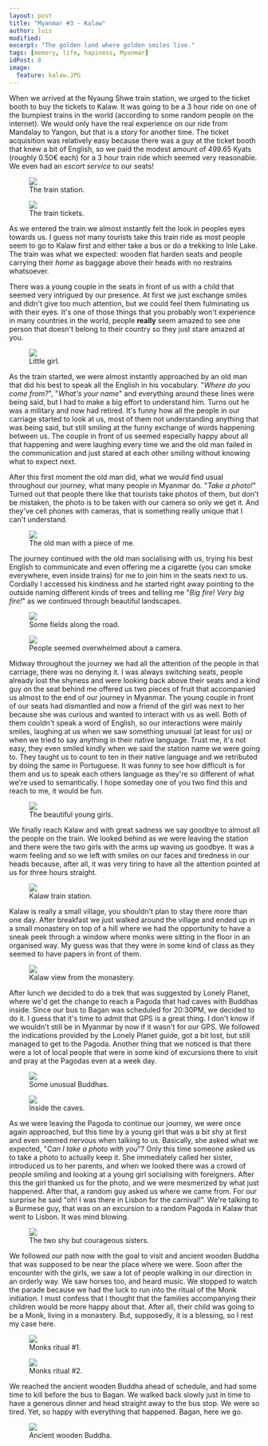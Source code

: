 ```yaml
---
layout: post
title: "Myanmar #3 - Kalaw"
author: luis
modified:
excerpt: "The golden land where golden smiles live."
tags: [memory, life, hapiness, Myanmar]
idPost: 8
image:
  feature: kalaw.JPG
---
```


When we arrived at the Nyaung Shwe train station, we urged to the ticket booth to buy the tickets to Kalaw. It was going to be a 3 hour ride on one of the bumpiest trains in the world (according to some random people on the internet). We would only have the real experience on our ride from Mandalay to Yangon, but that is a story for another time. The ticket acquisition was relatively easy because there was a guy at the ticket booth that knew a bit of English, so we paid the modest amount of 499.65 Kyats (roughly 0.50€ each) for a 3 hour train ride which seemed very reasonable. We even had an <i>escort service</i> to our seats!


<figure>
	<a href="../images/myanmar/4Kalaw/trainstation.JPG"><img src="../images/myanmar/4Kalaw/trainstation.JPG"></a>
	<figcaption>The train station.</figcaption>
</figure>

<figure>
	<a href="../images/myanmar/4Kalaw/tickets.JPG"><img src="../images/myanmar/4Kalaw/tickets.JPG"></a>
	<figcaption>The train tickets.</figcaption>
</figure>


As we entered the train we almost instantly felt the look in peoples eyes towards us. I guess not many tourists take this train ride as most people seem to go to Kalaw first and either take a bus or do a trekking to Inle Lake. The train was what we expected: wooden flat harden seats and people carrying their <i>home</i> as baggage above their heads with no restrains whatsoever.

There was a young couple in the seats in front of us with a child that seemed very intrigued by our presence. At first we just exchange smiles and didn't give too much attention, but we could feel them fulminating us with their eyes. It's one of those things that you probably won't experience in many countries in the world, people <b>really</b> seem amazed to see one person that doesn't belong to their country so they just stare amazed at you.


<figure>
	<a href="../images/myanmar/4Kalaw/train1.JPG"><img src="../images/myanmar/4Kalaw/train1.JPG"></a>
	<figcaption>Little girl.</figcaption>
</figure>


As the train started, we were almost instantly approached by an old man that did his best to speak all the English in his vocabulary. "<i>Where do you come from?</i>", "<i>What's your name</i>" and everything around these lines were being said, but I had to make a big effort to understand him. Turns out he was a military and now had retired. It's funny how all the people in our carriage started to look at us, most of them not understanding anything that was being said, but still smiling at the funny exchange of words happening between us. The couple in front of us seemed especially happy about all that happening and were laughing every time we and the old man failed in the communication and just stared at each other smiling without knowing what to expect next.

After this first moment the old man did, what we would find usual throughout our journey, what many people in Myanmar do. "<i>Take a photo!</i>" Turned out that people there like that tourists take photos of them, but don't be mistaken, the photo is to be taken with our camera so only we get it. And they've cell phones with cameras, that is something really unique that I can't understand.


<figure>
	<a href="../images/myanmar/4Kalaw/train2.JPG"><img src="../images/myanmar/4Kalaw/train2.JPG"></a>
	<figcaption>The old man with a piece of me.</figcaption>
</figure>


The journey continued with the old man socialising with us, trying his best English to communicate and even offering me a cigarette (you can smoke everywhere, even inside trains) for me to join him in the seats next to us. Cordially I accessed his kindness and he started right away pointing to the outside naming different kinds of trees and telling me "<i>Big fire! Very big fire!</i>" as we continued through beautiful landscapes.


<figure>
	<a href="../images/myanmar/4Kalaw/train3.JPG"><img src="../images/myanmar/4Kalaw/train3.JPG"></a>
	<figcaption>Some fields along the road.</figcaption>
</figure>


<figure>
	<a href="../images/myanmar/4Kalaw/train4.JPG"><img src="../images/myanmar/4Kalaw/train4.JPG"></a>
	<figcaption>People seemed overwhelmed about a camera.</figcaption>
</figure>


Midway throughout the journey we had all the attention of the people in that carriage, there was no denying it. I was always switching seats, people already lost the shyness and were looking back above their seats and a kind guy on the seat behind me offered us two pieces of fruit that accompanied us almost to the end of our journey in Myanmar. The young couple in front of our seats had dismantled and now a friend of the girl was next to her because she was curious and wanted to interact with us as well.
Both of them couldn't speak a word of English, so our interactions were mainly smiles, laughing at us when we saw something unusual (at least for us) or when we tried to say anything in their native language. Trust me, it's not easy, they even smiled kindly when we said the station name we were going to. They taught us to count to ten in their native language and we retributed by doing the same in Portuguese. It was funny to see how difficult is for them and us to speak each others language as they're so different of what we're used to semantically. I hope someday one of you two find this and reach to me, it would be fun.


<figure>
	<a href="../images/myanmar/4Kalaw/train5.JPG"><img src="../images/myanmar/4Kalaw/train5.JPG"></a>
	<figcaption>The beautiful young girls.</figcaption>
</figure>


We finally reach Kalaw and with great sadness we say goodbye to almost all the people on the train. We looked behind as we were leaving the station and there were the two girls with the arms up waving us goodbye. It was a warm feeling and so we left with smiles on our faces and tiredness in our heads because, after all, it was very tiring to have all the attention pointed at us for three hours straight.


<figure>
	<a href="../images/myanmar/4Kalaw/train6.JPG"><img src="../images/myanmar/4Kalaw/train6.JPG"></a>
	<figcaption>Kalaw train station.</figcaption>
</figure>


Kalaw is really a small village, you shouldn't plan to stay there more than one day. After breakfast we just walked around the village and ended up in a small monastery on top of a hill where we had the opportunity to have a sneak peek through a window where monks were sitting in the floor in an organised way. My guess was that they were in some kind of class as they seemed to have papers in front of them.


<figure>
	<a href="../images/myanmar/4Kalaw/kalaw1.JPG"><img src="../images/myanmar/4Kalaw/kalaw1.JPG"></a>
	<figcaption>Kalaw view from the monastery.</figcaption>
</figure>


After lunch we decided to do a trek that was suggested by Lonely Planet, where we'd get the change to reach a Pagoda that had caves with Buddhas inside. Since our bus to Bagan was scheduled for 20:30PM, we decided to do it. I guess that it's time to admit that GPS is a great thing. I don't know if we wouldn't still be in Myanmar by now if it wasn't for our GPS. We followed the indications provided by the Lonely Planet guide, got a bit lost, but still managed to get to the Pagoda.
Another thing that we noticed is that there were a lot of local people that were in some kind of excursions there to visit and pray at the Pagodas even at a week day.


<figure>
	<a href="../images/myanmar/4Kalaw/kalaw2.JPG"><img src="../images/myanmar/4Kalaw/kalaw2.JPG"></a>
	<figcaption>Some unusual Buddhas.</figcaption>
</figure>


<figure>
	<a href="../images/myanmar/4Kalaw/kalaw3.JPG"><img src="../images/myanmar/4Kalaw/kalaw3.JPG"></a>
	<figcaption>Inside the caves.</figcaption>
</figure>


As we were leaving the Pagoda to continue our journey, we were once again approached, but this time by a young girl that was a bit shy at first and even seemed nervous when talking to us. Basically, she asked what we expected, "<i>Can I take a photo with you</i>"? Only this time someone asked us to take a photo to actually keep it. She immediately called her sister, introduced us to her parents, and when we looked there was a crowd of people smiling and looking at a young girl socialising with foreigners. After this the girl thanked us for the photo, and we were mesmerized by what just happened. After that, a random guy asked us where we came from. For our surprise he said "oh! I was there in Lisbon for the carnival!". We're talking to a Burmese guy, that was on an excursion to a random Pagoda in Kalaw that went to Lisbon. It was mind blowing.


<figure>
	<a href="../images/myanmar/4Kalaw/kalaw4.JPG"><img src="../images/myanmar/4Kalaw/kalaw4.JPG"></a>
	<figcaption>The two shy but courageous sisters.</figcaption>
</figure>


We followed our path now with the goal to visit and ancient wooden Buddha that was supposed to be near the place where we were. Soon after the encounter with the girls, we saw a lot of people walking in our direction in an orderly way. We saw horses too, and heard music. We stopped to watch the parade because we had the luck to run into the ritual of the Monk initiation. I must confess that I thought that the families accompanying their children would be more happy about that. After all, their child was going to be a Monk, living in a monastery. But, supposedly, it is a blessing, so I rest my case here.


<figure>
	<a href="../images/myanmar/4Kalaw/kalaw5.JPG"><img src="../images/myanmar/4Kalaw/kalaw5.JPG"></a>
	<figcaption>Monks ritual #1.</figcaption>
</figure>

<figure>
	<a href="../images/myanmar/4Kalaw/kalaw6.JPG"><img src="../images/myanmar/4Kalaw/kalaw6.JPG"></a>
	<figcaption>Monks ritual #2.</figcaption>
</figure>


We reached the ancient wooden Buddha ahead of schedule, and had some time to kill before the bus to Bagan. We walked back slowly just in time to have a generous dinner and head straight away to the bus stop. We were so tired. Yet, so happy with everything that happened. Bagan, here we go.


<figure>
	<a href="../images/myanmar/4Kalaw/kalaw7.JPG"><img src="../images/myanmar/4Kalaw/kalaw7.JPG"></a>
	<figcaption>Ancient wooden Buddha.</figcaption>
</figure>